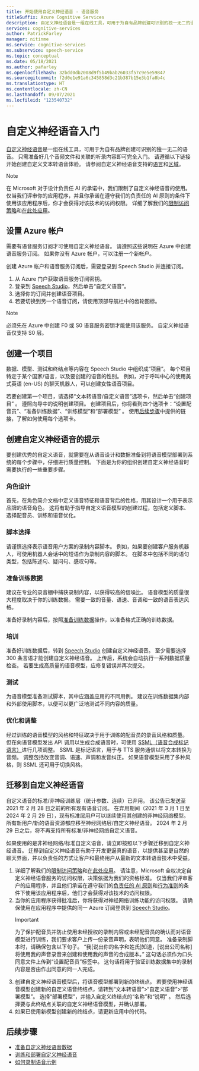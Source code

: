 ```yaml
---
title: 开始使用自定义神经语音 - 语音服务
titleSuffix: Azure Cognitive Services
description: 自定义神经语音是一组在线工具，可用于为自有品牌创建可识别的独一无二的语音。 只需准备好几个音频文件和关联的听录内容即可完全入门。
services: cognitive-services
author: PatrickFarley
manager: nitinme
ms.service: cognitive-services
ms.subservice: speech-service
ms.topic: conceptual
ms.date: 05/18/2021
ms.author: pafarley
ms.openlocfilehash: 32bdd0db2008d9f5b49bab26033f57c9e5e59847
ms.sourcegitcommit: f2d0e1e91a6c345858d3c21b387b15e3b1fa8b4c
ms.translationtype: HT
ms.contentlocale: zh-CN
ms.lasthandoff: 09/07/2021
ms.locfileid: "123540732"
---
```

# <a name="get-started-with-custom-neural-voice"></a>自定义神经语音入门

[自定义神经语音](https://aka.ms/customvoice)是一组在线工具，可用于为自有品牌创建可识别的独一无二的语音。 只需准备好几个音频文件和关联的听录内容即可完全入门。 请遵循以下链接开始创建自定义文本转语音体验。 请参阅自定义神经语音支持的[语言](language-support.md#customization)和[区域](regions.md#custom-voices)。

> [!NOTE]
> 在 Microsoft 对于设计负责任 AI 的承诺中，我们限制了自定义神经语音的使用。 仅当我们评审你的应用程序，并且你承诺在遵守我们的负责任的 AI 原则的条件下使用该应用程序后，你才会获得对该技术的访问权限。 详细了解我们的[限制访问策略](/legal/cognitive-services/speech-service/custom-neural-voice/limited-access-custom-neural-voice?context=%2fazure%2fcognitive-services%2fspeech-service%2fcontext%2fcontext)和[在此处应用](https://aka.ms/customneural)。 
 
## <a name="set-up-your-azure-account"></a>设置 Azure 帐户

需要有语音服务订阅才可使用自定义神经语音。 请遵照这些说明在 Azure 中创建语音服务订阅。 如果你没有 Azure 帐户，可以注册一个新帐户。  

创建 Azure 帐户和语音服务订阅后，需要登录到 Speech Studio 并连接订阅。

1. 从 Azure 门户获取语音服务订阅密钥。
2. 登录到 [Speech Studio](https://speech.microsoft.com)，然后单击“自定义语音”。
3. 选择你的订阅并创建语音项目。
4. 若要切换到另一个语音订阅，请使用顶部导航栏中的齿轮图标。

> [!NOTE]
> 必须先在 Azure 中创建 F0 或 S0 语音服务密钥才能使用该服务。 自定义神经语音仅支持 S0 层。 

## <a name="create-a-project"></a>创建一个项目

数据、模型、测试和终结点等内容在 Speech Studio 中组织成“项目”。 每个项目特定于某个国家/语言，以及要创建的语音的性别。 例如，对于呼叫中心的使用美式英语 (en-US) 的聊天机器人，可以创建女性语音项目。

若要创建第一个项目，请选择“文本转语音/自定义语音”选项卡，然后单击“创建项目” 。 遵照向导中的说明创建项目。 创建项目后，你将看到四个选项卡：“设置配音员”、“准备训练数据”、“训练模型”和“部署模型”   。 使用[后续步骤](#next-steps)中提供的链接，了解如何使用每个选项卡。

## <a name="tips-for-creating-a-custom-neural-voice"></a>创建自定义神经语音的提示

要创建优秀的自定义语音，就需要在从语音设计和数据准备到将语音模型部署到系统的每个步骤中，仔细进行质量控制。 下面是为你的组织创建自定义神经语音时需要执行的一些重要步骤。 

### <a name="persona-design"></a>角色设计

首先，在角色简介文档中定义语音特征和语音背后的性格，用其设计一个用于表示品牌的语音角色。 这将有助于指导自定义语音模型的创建过程，包括定义脚本、选择配音员、训练和语音优化。

### <a name="script-selection"></a>脚本选择
 
请谨慎选择表示语音用户方案的录制内容脚本。 例如，如果要创建客户服务机器人，可使用机器人会话中的短语作为录制内容的脚本。 在脚本中包括不同的语句类型，包括陈述句、疑问句、感叹句等。

### <a name="preparing-training-data"></a>准备训练数据

建议在专业的录音棚中捕获录制内容，以获得较高的信噪比。 语音模型的质量很大程度取决于你的训练数据。 需要一致的音量、语速、音调和一致的语音表达风格。

准备好录制内容后，按照[准备训练数据](how-to-custom-voice-prepare-data.md)操作，以准备格式正确的训练数据。

### <a name="training"></a>培训

准备好训练数据后，转到 [Speech Studio](https://aka.ms/custom-voice) 创建自定义神经语音。 至少需要选择 300 条言语才能创建自定义神经语音。 上传后，系统会自动执行一系列数据质量检查。 若要生成高质量的语音模型，应修复错误并再次提交。

### <a name="testing"></a>测试

为语音模型准备测试脚本，其中应涵盖应用的不同用例。 建议在训练数据集内部和外部使用脚本，以便可以更广泛地测试不同内容的质量。

### <a name="tuning-and-adjustment"></a>优化和调整

经过训练的语音模型的风格和特征取决于用于训练的配音员的录音风格和质量。 但在向语音模型发出 API 调用以生成合成语音时，可使用 [SSML（语音合成标记语言）](./speech-synthesis-markup.md?tabs=csharp)进行几项调整。 SSML 是标记语言，用于与 TTS 服务通信以将文本转换为音频。 调整包括改变音调、语速、声调和发音纠正。  如果语音模型采用了多种风格，则 SSML 还可用于切换风格。

## <a name="migrate-to-custom-neural-voice"></a>迁移到自定义神经语音

自定义语音的标准/非神经训练层（统计参数、连续）已弃用。 该公告已发送至 2021 年 2 月 28 日之前的所有现有语音订阅。 在弃用期间（2021 年 3 月 1 日至 2024 年 2 月 29 日），现有标准层用户可以继续使用其创建的非神经网络模型。 所有新用户/新的语音资源都应移至神经网络层/自定义神经语音。 2024 年 2 月 29 日之后，将不再支持所有标准/非神经网络自定义语音。 

如果使用的是非神经网络/标准自定义语音，请立即按照以下步骤迁移到自定义神经语音。 迁移到自定义神经语音有助于开发更逼真的语音，以提供甚至更自然的聊天界面，并以负责任的方式让客户和最终用户从最新的文本转语音技术中受益。 

1. 详细了解我们的[限制访问策略](/legal/cognitive-services/speech-service/custom-neural-voice/limited-access-custom-neural-voice?context=%2fazure%2fcognitive-services%2fspeech-service%2fcontext%2fcontext)和[在此处应用](https://aka.ms/customneural)。 请注意，Microsoft 全权决定自定义神经语音服务的访问权限，决策依据为我们的资格标准。 仅当我们评审客户的应用程序，并且他们承诺在遵守我们的[负责任的 AI 原则](https://microsoft.com/ai/responsible-ai)和[行为准则](/legal/cognitive-services/speech-service/tts-code-of-conduct?context=%2fazure%2fcognitive-services%2fspeech-service%2fcontext%2fcontext)的条件下使用该应用程序后，他们才会获得对该技术的访问权限。 
2. 当你的应用程序获得批准后，你将获得对神经网络训练功能的访问权限。 请确保使用在应用程序中提供的同一 Azure 订阅登录到 [Speech Studio](https://speech.microsoft.com)。 
    > [!IMPORTANT]
    > 为了保护配音员并防止使用未经授权的录制内容或未经配音员的确认而对语音模型进行训练，我们要求客户上传一份录音声明，表明他们同意。 准备录制脚本时，请确保包含以下句子。 “我[说出你的名字和姓氏]知道，[说出公司名称]将使用我的声音录音来创建和使用我的声音的合成版本。”
    > 这句话必须作为口头同意文件上传到“设置配音员”标签中。 这句话将用于验证训练数据集中的录制内容是否由作出同意的同一人完成。
3. 创建自定义神经语音模型后，将语音模型部署到新的终结点。 若要使用神经语音模型创建新的自定义语音终结点，请转到“文本转语音”>“自定义语音”>“部署模型”。 选择“部署模型”，并输入自定义终结点的“名称”和“说明”  。 然后选择要与此终结点关联的自定义神经语音模型，并确认部署。  
4. 如果已使用新模型创建新的终结点，请更新应用中的代码。 

## <a name="next-steps"></a>后续步骤

- [准备自定义神经语音数据](how-to-custom-voice-prepare-data.md)
- [训练和部署自定义神经语音](how-to-custom-voice-create-voice.md)
- [如何录制语音示例](record-custom-voice-samples.md)